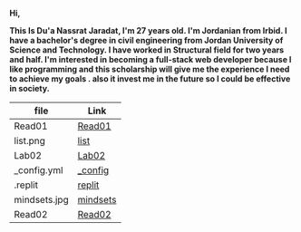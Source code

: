 
**Hi,**

**This Is Du'a Nassrat Jaradat, I'm 27 years old.
I'm Jordanian from Irbid. I have a bachelor's degree in civil engineering from Jordan University of Science and Technology.
I have worked in Structural field for two years and half.
I'm interested in becoming a full-stack web developer because I like programming and this scholarship will give me the experience I need to achieve my goals .
also it invest me in the future so I could be effective in society.**

| file     | Link       |
| ---------| -----------|
| Read01   | [Read01](https://replit.com/@duajaradat/Reading-notes#Read01.md) |
| list.png | [list](https://replit.com/@duajaradat/Reading-notes#list.png)    |
| Lab02    | [Lab02](https://replit.com/@duajaradat/Reading-notes#Lab02 )    |
| _config.yml|[_config](https://replit.com/@duajaradat/Reading-notes#_config.yml) |
| .replit  |  [replit](https://replit.com/@duajaradat/Reading-notes#.replit)  |
| mindsets.jpg|[mindsets](https://replit.com/@duajaradat/Reading-notes#mindsets.jpg) |
| Read02   |  [Read02](https://replit.com/@duajaradat/Reading-notes#Read02)  |



